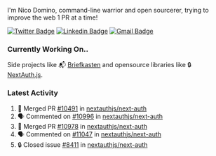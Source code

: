 
I'm Nico Domino, command-line warrior and open sourcerer, trying to improve the web 1 PR at a time!

[![Twitter Badge](https://img.shields.io/badge/-@ndom91-1ca0f1?style=flat-square&labelColor=1ca0f1&logo=twitter&logoColor=white&link=https://twitter.com/ndom91)](https://twitter.com/ndom91) [![Linkedin Badge](https://img.shields.io/badge/-ndom91-blue?style=flat-square&logo=Linkedin&logoColor=white&link=https://www.linkedin.com/in/ndom91/)](https://www.linkedin.com/in/ndom91/) [![Gmail Badge](https://img.shields.io/badge/-yo@ndo.dev-c14438?style=flat-square&logo=mail.ru&logoColor=white&link=mailto:yo@ndo.dev)](mailto:yo@ndo.dev)

### Currently Working On..

Side projects like 📬 [Briefkasten](https://briefkastenhq.com) and opensource libraries like 🔒 [NextAuth.js](https://github.com/nextauthjs/next-auth).

<!--START_SECTION_PROFILE_VIEWS:readme-info-->
<!--END_SECTION_PROFILE_VIEWS:readme-info-->

<!--START_SECTION_DAILY_COMMIT:readme-info-->
<!--END_SECTION_DAILY_COMMIT:readme-info-->

<!--START_SECTION_WEEKLY_COMMIT:readme-info-->
<!--END_SECTION_WEEKLY_COMMIT:readme-info-->

### Latest Activity

<!--START_SECTION:activity-->
1. 🎉 Merged PR [#10491](https://github.com/nextauthjs/next-auth/pull/10491) in [nextauthjs/next-auth](https://github.com/nextauthjs/next-auth)
2. 🗣 Commented on [#10996](https://github.com/nextauthjs/next-auth/pull/10996#issuecomment-2143404897) in [nextauthjs/next-auth](https://github.com/nextauthjs/next-auth)
3. 🎉 Merged PR [#10978](https://github.com/nextauthjs/next-auth/pull/10978) in [nextauthjs/next-auth](https://github.com/nextauthjs/next-auth)
4. 🗣 Commented on [#11047](https://github.com/nextauthjs/next-auth/pull/11047#issuecomment-2143398905) in [nextauthjs/next-auth](https://github.com/nextauthjs/next-auth)
5. 🔒 Closed issue [#8411](https://github.com/nextauthjs/next-auth/issues/8411) in [nextauthjs/next-auth](https://github.com/nextauthjs/next-auth)
<!--END_SECTION:activity-->

